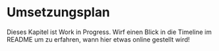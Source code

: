 # Umsetzungsplan

Dieses Kapitel ist Work in Progress. Wirf einen Blick in die Timeline im README um zu erfahren, wann hier etwas online gestellt wird!
